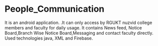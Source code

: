 # People_Communication
It is an android application. .It can only access by RGUKT nuzvid college members and faculty for daily usage. It contains News feed, Notice Board,Branch Wise Notice Board,Messaging and contact faculty directly. Used technologies java, XML and Firebase.


